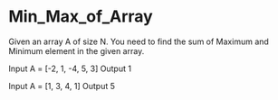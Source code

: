 # Min_Max_of_Array

Given an array A of size N. You need to find the sum of Maximum and Minimum element in the given array.

Input A = [-2, 1, -4, 5, 3] Output 1

Input A = [1, 3, 4, 1] Output 5

